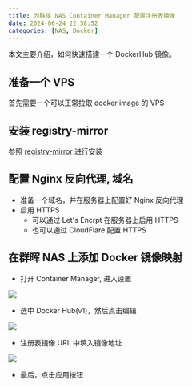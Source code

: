```yaml
---
title: 为群晖 NAS Container Manager 配置注册表镜像
date: 2024-06-24 22:58:52
categories: [NAS, Docker]
---
```



本文主要介绍，如何快速搭建一个 DockerHub 镜像。

<!--more-->

## 准备一个 VPS

首先需要一个可以正常拉取 docker image 的 VPS

## 安装 registry-mirror

参照 [registry-mirror](https://github.com/bboysoulcn/registry-mirror) 进行安装


## 配置 Nginx 反向代理, 域名

- 准备一个域名，并在服务器上配置好 Nginx 反向代理
- 启用 HTTPS
  - 可以通过 Let's Encrpt 在服务器上启用 HTTPS
  - 也可以通过 CloudFlare 配置 HTTPS

## 在群晖 NAS 上添加 Docker 镜像映射

- 打开 Container Manager, 进入设置

![](img/docker_registry/1.png)

- 选中 Docker Hub(v1)，然后点击编辑

![](img/docker_registry/2.png)

- 注册表镜像 URL 中填入镜像地址

![](img/docker_registry/3.png)

- 最后，点击应用按钮
